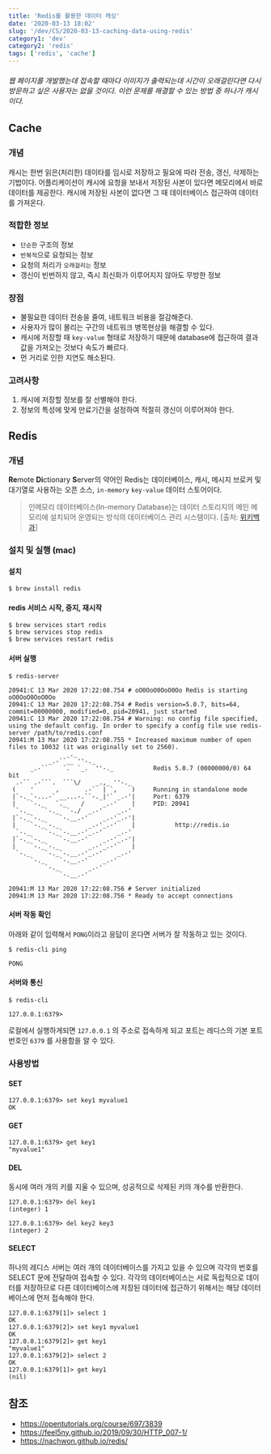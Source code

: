 ```yaml
---
title: 'Redis를 활용한 데이터 캐싱'
date: '2020-03-13 18:02'
slug: '/dev/CS/2020-03-13-caching-data-using-redis'
category1: 'dev'
category2: 'redis'
tags: ['redis', 'cache']
---
```


###### 웹 페이지를 개발했는데 접속할 때마다 이미지가 출력되는데 시간이 오래걸린다면 다시 방문하고 싶은 사용자는 없을 것이다. 이런 문제를 해결할 수 있는 방법 중 하나가  캐시이다.

<!-- end -->

## Cache

### 개념

캐시는 한번 읽은(처리한) 데이타를 임시로 저장하고 필요에 따라 전송, 갱신, 삭제하는 기법이다. 어플리케이션이 캐시에 요청을 보내서 저장된 사본이 있다면 메모리에서 바로 데이터를 제공한다. 캐시에 저장된 사본이 없다면 그 때 데이터베이스 접근하여 데이터를 가져온다. 

### 적합한 정보

- `단순한` 구조의 정보
- `반복적`으로 요청되는 정보
- 요청의 처리가 `오래걸리는` 정보
- 갱신이 빈번하지 않고, 즉시 최신화가 이루어지지 않아도 무방한 정보

### 장점

- 불필요한 데이터 전송을 줄여, 네트워크 비용을 절감해준다.
- 사용자가 많이 몰리는 구간의 네트워크 병목현상을 해결할 수 있다.
- 캐시에 저장할 때 `key-value` 형태로 저장하기 때문에 database에 접근하여 결과 값을 가져오는 것보다 속도가 빠르다.
- 먼 거리로 인한 지연도 해소된다.

### 고려사항

1. 캐시에 저장할 정보를 잘 선별해야 한다.
2. 정보의 특성에 맞게 만료기간을 설정하여 적절히 갱신이 이루어져야 한다.



## Redis

### 개념

**Re**mote **Di**ctionary **S**erver의 약어인 Redis는 데이터베이스, 캐시, 메시지 브로커 및 대기열로 사용하는 오픈 소스, `in-memory` `key-value` 데이터 스토어이다.

> 인메모리 데이터베이스(In-memory Database)는 데이터 스토리지의 메인 메모리에 설치되어 운영되는 방식의 데이터베이스 관리 시스템이다. [출처: [위키백과](https://ko.wikipedia.org/wiki/인메모리_데이터베이스)]



### 설치 및 실행 (mac)

#### 설치

```
$ brew install redis
```

#### redis 서비스 시작, 중지, 재시작

```
$ brew services start redis
$ brew services stop redis
$ brew services restart redis
```

#### 서버 실행

```
$ redis-server

20941:C 13 Mar 2020 17:22:08.754 # oO0OoO0OoO0Oo Redis is starting oO0OoO0OoO0Oo
20941:C 13 Mar 2020 17:22:08.754 # Redis version=5.0.7, bits=64, commit=00000000, modified=0, pid=20941, just started
20941:C 13 Mar 2020 17:22:08.754 # Warning: no config file specified, using the default config. In order to specify a config file use redis-server /path/to/redis.conf
20941:M 13 Mar 2020 17:22:08.755 * Increased maximum number of open files to 10032 (it was originally set to 2560).
                _._                                                  
           _.-``__ ''-._                                             
      _.-``    `.  `_.  ''-._           Redis 5.0.7 (00000000/0) 64 bit
  .-`` .-```.  ```\/    _.,_ ''-._                                   
 (    '      ,       .-`  | `,    )     Running in standalone mode
 |`-._`-...-` __...-.``-._|'` _.-'|     Port: 6379
 |    `-._   `._    /     _.-'    |     PID: 20941
  `-._    `-._  `-./  _.-'    _.-'                                   
 |`-._`-._    `-.__.-'    _.-'_.-'|                                  
 |    `-._`-._        _.-'_.-'    |           http://redis.io        
  `-._    `-._`-.__.-'_.-'    _.-'                                   
 |`-._`-._    `-.__.-'    _.-'_.-'|                                  
 |    `-._`-._        _.-'_.-'    |                                  
  `-._    `-._`-.__.-'_.-'    _.-'                                   
      `-._    `-.__.-'    _.-'                                       
          `-._        _.-'                                           
              `-.__.-'                                               

20941:M 13 Mar 2020 17:22:08.756 # Server initialized
20941:M 13 Mar 2020 17:22:08.756 * Ready to accept connections
```

#### 서버 작동 확인

아래와 같이 입력해서 `PONG`이라고 응답이 온다면 서버가 잘 작동하고 있는 것이다.

```
$ redis-cli ping

PONG
```

#### 서버와 통신

```
$ redis-cli

127.0.0.1:6379>
```

로컬에서 실행하게되면 `127.0.0.1` 의 주소로 접속하게 되고 포트는 레디스의 기본 포트번호인 `6379` 를 사용함을 알 수 있다.



### 사용방법

#### SET

```
127.0.0.1:6379> set key1 myvalue1
OK
```

#### GET

```
127.0.0.1:6379> get key1
"myvalue1"
```

#### DEL

동시에 여러 개의 키를 지울 수 있으며, 성공적으로 삭제된 키의 개수를 반환한다.

```
127.0.0.1:6379> del key1
(integer) 1

127.0.0.1:6379> del key2 key3
(integer) 2
```

#### SELECT

하나의 레디스 서버는 여러 개의 데이터베이스를 가지고 있을 수 있으며 각각의 번호를 SELECT 문에 전달하여 접속할 수 있다. 각각의 데이터베이스는 서로 독립적으로 데이터를 저장하므로 다른 데이터베이스에 저장된 데이터에 접근하기 위해서는 해당 데이터베이스에 먼저 접속해야 한다.

```
127.0.0.1:6379[1]> select 1
OK
127.0.0.1:6379[2]> set key1 myvalue1
OK
127.0.0.1:6379[2]> get key1
"myvalue1"
127.0.0.1:6379[2]> select 2
OK
127.0.0.1:6379[1]> get key1
(nil)
```





## 참조

- https://opentutorials.org/course/697/3839
- https://feel5ny.github.io/2019/09/30/HTTP_007-1/
- https://nachwon.github.io/redis/

